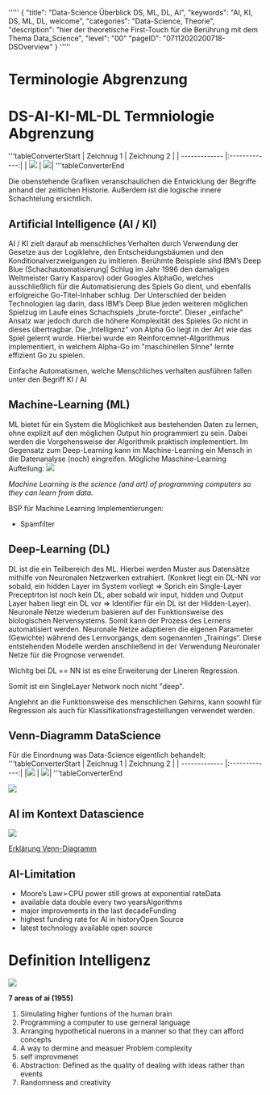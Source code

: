 '''''
{
"title": "Data-Science Überblick DS, ML, DL, AI",
"keywords": "AI, KI, DS, ML, DL, welcome",
"categories": "Data-Science, Theorie",
"description": "hier der theoretische First-Touch für die Berührung mit dem Thema Data_Science",
"level": "00"
"pageID": "07112020200718-DSOverview"
}
'''''



<h1>Terminologie Abgrenzung</h1>

# DS-AI-KI-ML-DL Termniologie Abgrenzung
'''tableConverterStart
| Zeichnug 1         | Zeichnung 2          |
| ------------- |:-------------:|
| ![](imgs/2020-04-25-09-49-38.png)     | ![](imgs/2020-06-17-11-33-19.png)|
'''tableConverterEnd




Die obenstehende Grafiken veranschaulichen die Entwicklung der Begriffe anhand der zeitlichen Historie. Außerdem ist die logische innere Schachtelung ersichtlich. 



## Artificial Intelligence (AI / KI)

AI / KI zielt darauf ab menschliches Verhalten durch Verwendung der Gesetze aus der Logiklehre, den Entscheidungsbäumen und den Konditionalverzweigungen zu imitieren. Berühmte Beispiele sind IBM’s Deep Blue (Schachautomatisierung| Schlug im Jahr 1996 den damaligen Weltmeister Garry Kasparov) oder Googles AlphaGo, welches ausschließlich für die Automatisierung des Spiels Go dient, und ebenfalls erfolgreiche Go-Titel-Inhaber schlug. Der Unterschied der beiden Technologien lag darin, dass IBM’s Deep Blue jeden weiteren möglichen Spielzug im Laufe eines Schachspiels „brute-forcte“. Dieser „einfache“ Ansatz war jedoch durch die höhere Komplexität des Spieles Go nicht in dieses übertragbar. Die „Intelligenz“ von Alpha Go liegt in der Art wie das Spiel gelernt wurde. Hierbei wurde ein Reinforcemnet-Algorithmus implementiert, in welchem Alpha-Go im "maschinellen SInne" lernte effizient Go  zu spielen. 

Einfache Automatismen, welche Menschliches verhalten ausführen fallen unter den Begriff KI / AI

## Machine-Learning (ML)
ML bietet für ein System die Möglichkeit aus bestehenden Daten zu lernen, ohne explizit auf den möglichen Output hin programmiert zu sein. Dabei werden die Vorgehensweise der Algorithmik praktisch implementiert. 
Im Gegensatz zum Deep-Learning kann im Machine-Learning ein Mensch in die Datenanalyse (noch) eingreifen. 
Mögliche Maschine-Learning Aufteilung:
![](imgs/2020-10-06-08-43-30.png)

*Machine Learning is the science (and art) of programming computers so they can learn from data.*

BSP für Machine Learning Implementierungen:
- Spamfilter



## Deep-Learning (DL)
DL ist die ein Teilbereich des ML. Hierbei werden Muster aus Datensätze mithilfe von Neuronalen Netzwerken extrahiert. (Konkret liegt ein DL-NN vor sobald, ein hidden Layer im System vorliegt => Sprich ein Single-Layer Preceptrton ist noch kein DL, aber sobald wir input, hidden und Output Layer haben liegt ein DL vor => Identifier für ein DL ist der Hidden-Layer).
Neuronale Netze wiederum basieren auf der Funktionsweise des biologischen Nervensystems. Somit kann der Prozess des Lernens automatisiert werden. Neuronale Netze adaptieren die eigenen Parameter (Gewichte) während des Lernvorgangs, dem sogenannten „Trainings“. Diese entstehenden Modelle werden anschließend in der Verwendung Neuronaler Netze für die Prognose verwendet.

Wichitg bei DL == NN ist es eine Erweiterung der Lineren Regression. 
 

Somit ist ein SingleLayer Network noch nicht "deep".

Anglehnt an die Funktionsweise des menschlichen Gehirns, kann soowhl für Regression als auch für Klassifikationsfragestellungen verwendet werden. 

## Venn-Diagramm DataScience
Für die Einordnung was Data-Science eigentlich behandelt:
'''tableConverterStart
| Zeichnug 1         | Zeichnung 2          |
| ------------- |:-------------:|
|![](imgs/2020-05-08-10-45-01.png)     | ![](imgs/2020-10-06-10-27-48.png)|
'''tableConverterEnd


![](imgs/2020-10-06-10-39-00.png)

## AI im Kontext Datascience
![](imgs/2020-05-09-08-02-39.png)

[Erklärung Venn-Diagramm](http://drewconway.com/zia/2013/3/26/the-data-science-venn-diagram)

## AI-Limitation 
- Moore’s Law➢CPU power still grows at exponential rateData
- available data double every two yearsAlgorithms
- major improvements in the last decadeFunding
- highest funding rate for AI in historyOpen Source
- latest technology available open source

# Definition Intelligenz
![](imgs/2020-05-09-07-59-03.png)

**7 areas of ai (1955)**
1. Simulating higher funtions of the human brain
2. Programming a computer to use gerneral language
3. Arranging hypothetical nuerons in a manner so that they can afford concepts
4. A way to dermine and measuer Problem complexity
5. self improvmenet
6. Abstraction: Defined as the quality of dealing with ideas rather than events
7. Randomness and creativity

